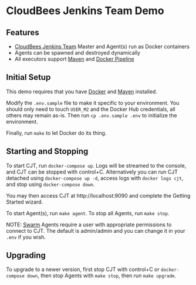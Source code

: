 # CloudBees Jenkins Team Demo

## Features
* [CloudBees Jenkins Team](https://www.cloudbees.com/products/cloudbees-jenkins-team) Master and Agent(s) run as Docker containers
* Agents can be spawned and destroyed dynamically
* All executors support [Maven](https://maven.apache.org/) and [Docker Pipeline](https://wiki.jenkins.io/display/JENKINS/Docker+Pipeline+Plugin)

## Initial Setup
This demo requires that you have [Docker](https://www.docker.com/get-docker) and [Maven](https://maven.apache.org/) installed.

Modify the ``.env.sample`` file to make it specific to your environment. You should only need to touch ``USER_M2`` and the Docker Hub credentials, all others may remain as-is. Then run ``cp .env.sample .env`` to initialize the environment.

Finally, run ``make`` to let Docker do its thing.

## Starting and Stopping
To start CJT, run ``docker-compose up``. Logs will be streamed to the console, and CJT can be stopped with control+C. Alternatively you can run CJT detached using ``docker-compose up -d``, access logs with ``docker logs cjt``, and stop using ``docker-compose down``.

You may then access CJT at http://localhost:9090 and complete the Getting Started wizard.

To start Agent(s), run ``make agent``. To stop all Agents, run ``make stop``.

NOTE: [Swarm](https://wiki.jenkins.io/display/JENKINS/Swarm+Plugin) Agents require a user with appropriate permissions to connect to CJT. The default is admin/admin and you can change it in your ``.env`` if you wish.

## Upgrading
To upgrade to a newer version, first stop CJT with control+C or ``docker-compose down``, then stop Agents with ``make stop``, then run ``make upgrade``.
